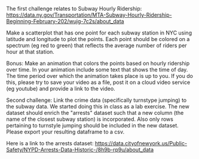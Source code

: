 The first challenge relates to Subway Hourly Ridership: https://data.ny.gov/Transportation/MTA-Subway-Hourly-Ridership-Beginning-February-202/wujg-7c2s/about_data 

Make a scatterplot that has one point for each subway station in NYC using latitude and longitude to plot the points. Each point should be colored on a spectrum (eg red to green) that reflects the average number of riders per hour at that station. 

Bonus: Make an animation that colors the points based on hourly ridership over time. In your animation include some text that shows the time of day. The time period over which the animation takes place is up to you. If you do this, please try to save your video as a file, post it on a cloud video service (eg youtube) and provide a link to the video.

Second challenge:  Link the crime data (specifically turnstype jumping) to the subway data. We started doing this in class as a lab exercise. The new dataset should enrich the "arrests" dataset such that a new column (the name of the closest subway station) is incorporated. Also only rows pertaining to turnstyle jumping should be included in the new dataset. Please export your resulting dataframe to a csv. 

Here is a link to the arrests dataset: https://data.cityofnewyork.us/Public-Safety/NYPD-Arrests-Data-Historic-/8h9b-rp9u/about_data
